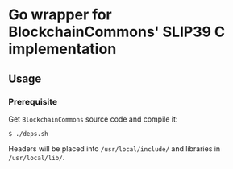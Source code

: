 # Go wrapper for BlockchainCommons' SLIP39 C implementation

## Usage

### Prerequisite

Get `BlockchainCommons` source code and compile it:
```
$ ./deps.sh
```
Headers will be placed into `/usr/local/include/` and libraries in `/usr/local/lib/`.

